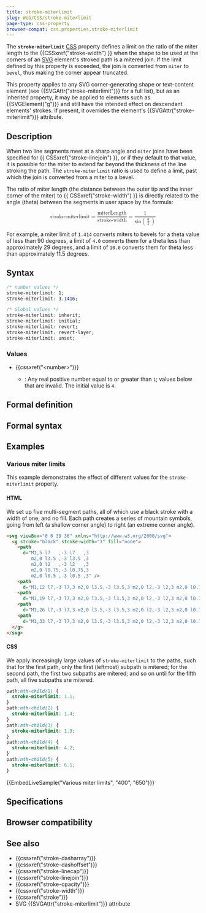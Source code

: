 ```yaml
---
title: stroke-miterlimit
slug: Web/CSS/stroke-miterlimit
page-type: css-property
browser-compat: css.properties.stroke-miterlimit
---
```




The **`stroke-miterlimit`** [CSS](/Web/CSS) property defines a limit on the ratio of the miter length to the {{CSSxref("stroke-width") }} when the shape to be used at the corners of an [SVG](/Web/SVG) element's stroked path is a mitered join. If the limit defined by this property is exceeded, the join is converted from `miter` to `bevel`, thus making the corner appear truncated.

This property applies to any SVG corner-generating shape or text-content element (see {{SVGAttr("stroke-miterlimit")}} for a full list), but as an inherited property, it may be applied to elements such as {{SVGElement("g")}} and still have the intended effect on descendant elements' strokes. If present, it overrides the element's {{SVGAttr("stroke-miterlimit")}} attribute.

## Description

When two line segments meet at a sharp angle and `miter` joins have been specified for {{ CSSxref("stroke-linejoin") }}, or if they default to that value, it is possible for the miter to extend far beyond the thickness of the line stroking the path. The `stroke-miterlimit` ratio is used to define a limit, past which the join is converted from a miter to a bevel.

The ratio of miter length (the distance between the outer tip and the inner corner of the miter) to {{ CSSxref("stroke-width") }} is directly related to the angle (theta) between the segments in user space by the formula:

<!-- prettier-ignore-start -->
<math display="block">
  <semantics><mstyle displaystyle="true"><mi>stroke-miterlimit</mi><mo>=</mo><mfrac><mrow><mi>miterLength</mi></mrow><mrow><mi>stroke-width</mi></mrow></mfrac><mo>=</mo><mfrac><mrow><mn>1</mn></mrow><mrow><mrow><mi>sin</mi><mrow><mo>(</mo><mfrac><mrow><mo>θ</mo></mrow><mrow><mn>2</mn></mrow></mfrac><mo>)</mo></mrow></mrow></mrow></mfrac></mstyle><annotation encoding="TeX">\text{stroke-miterlimit} = \frac{\text{miterLength}}{\text{stroke-width}} = \frac{1}{\sin\left(\frac{\theta}{2}\right)}</annotation></semantics>
</math>
<!-- prettier-ignore-end -->

For example, a miter limit of `1.414` converts miters to bevels for a theta value of less than 90 degrees, a limit of `4.0` converts them for a theta less than approximately 29 degrees, and a limit of `10.0` converts them for theta less than approximately 11.5 degrees.

## Syntax

```css
/* number values */
stroke-miterlimit: 1;
stroke-miterlimit: 3.1416;

/* Global values */
stroke-miterlimit: inherit;
stroke-miterlimit: initial;
stroke-miterlimit: revert;
stroke-miterlimit: revert-layer;
stroke-miterlimit: unset;
```

### Values

- {{cssxref("&lt;number&gt;")}}

  - : Any real positive number equal to or greater than `1`; values below that are invalid. The initial value is `4`.

## Formal definition



## Formal syntax



## Examples

### Various miter limits

This example demonstrates the effect of different values for the `stroke-miterlimit` property.

#### HTML

We set up five multi-segment paths, all of which use a black stroke with a width of one, and no fill. Each path creates a series of mountain symbols, going from left (a shallow corner angle) to right (an extreme corner angle).

```html
<svg viewBox="0 0 39 36" xmlns="http://www.w3.org/2000/svg">
  <g stroke="black" stroke-width="1" fill="none">
    <path
      d="M1,5 l7   ,-3 l7   ,3
         m2,0 l3.5 ,-3 l3.5 ,3
         m2,0 l2   ,-3 l2   ,3
         m2,0 l0.75,-3 l0.75,3
         m2,0 l0.5 ,-3 l0.5 ,3" />
    <path
      d="M1,12 l7,-3 l7,3 m2,0 l3.5,-3 l3.5,3 m2,0 l2,-3 l2,3 m2,0 l0.75,-3 l0.75,3 m2,0 l0.5,-3 l0.5,3" />
    <path
      d="M1,19 l7,-3 l7,3 m2,0 l3.5,-3 l3.5,3 m2,0 l2,-3 l2,3 m2,0 l0.75,-3 l0.75,3 m2,0 l0.5,-3 l0.5,3" />
    <path
      d="M1,26 l7,-3 l7,3 m2,0 l3.5,-3 l3.5,3 m2,0 l2,-3 l2,3 m2,0 l0.75,-3 l0.75,3 m2,0 l0.5,-3 l0.5,3" />
    <path
      d="M1,33 l7,-3 l7,3 m2,0 l3.5,-3 l3.5,3 m2,0 l2,-3 l2,3 m2,0 l0.75,-3 l0.75,3 m2,0 l0.5,-3 l0.5,3" />
  </g>
</svg>
```

#### CSS

We apply increasingly large values of `stroke-miterlimit` to the paths, such that for the first path, only the first (leftmost) subpath is mitered; for the second path, the first two subpaths are mitered; and so on until for the fifth path, all five subpaths are mitered.

```css
path:nth-child(1) {
  stroke-miterlimit: 1.1;
}
path:nth-child(2) {
  stroke-miterlimit: 1.4;
}
path:nth-child(3) {
  stroke-miterlimit: 1.9;
}
path:nth-child(4) {
  stroke-miterlimit: 4.2;
}
path:nth-child(5) {
  stroke-miterlimit: 6.1;
}
```

{{EmbedLiveSample("Various miter limits", "400", "650")}}

## Specifications



## Browser compatibility



## See also

- {{cssxref("stroke-dasharray")}}
- {{cssxref("stroke-dashoffset")}}
- {{cssxref("stroke-linecap")}}
- {{cssxref("stroke-linejoin")}}
- {{cssxref("stroke-opacity")}}
- {{cssxref("stroke-width")}}
- {{cssxref("stroke")}}
- SVG {{SVGAttr("stroke-miterlimit")}} attribute
